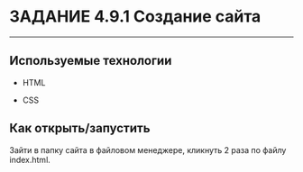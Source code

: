 # ЗАДАНИЕ 4.9.1 Создание сайта  
***
## Используемые технологии

* HTML

* CSS 

## Как открыть/запустить

Зайти в папку сайта в файловом менеджере, кликнуть 2 раза по файлу index.html.
